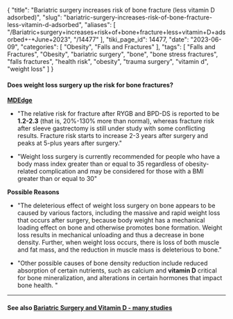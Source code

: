 {
    "title": "Bariatric surgery increases risk of bone fracture (less vitamin D adsorbed)",
    "slug": "bariatric-surgery-increases-risk-of-bone-fracture-less-vitamin-d-adsorbed",
    "aliases": [
        "/Bariatric+surgery+increases+risk+of+bone+fracture+less+vitamin+D+adsorbed+-+June+2023",
        "/14477"
    ],
    "tiki_page_id": 14477,
    "date": "2023-06-09",
    "categories": [
        "Obesity",
        "Falls and Fractures"
    ],
    "tags": [
        "Falls and Fractures",
        "Obesity",
        "bariatric surgery",
        "bone",
        "bone stress fractures",
        "falls fractures",
        "health risk",
        "obesity",
        "trauma surgery",
        "vitamin d",
        "weight loss"
    ]
}


#### Does weight loss surgery up the risk for bone fractures?

 **[MDEdge](https://www.mdedge.com/endocrinology/article/263421/obesity/does-weight-loss-surgery-risk-bone-fractures?ecd=WNL_MDIQFFF_230609_mdedge)** 

* "The relative risk for fracture after RYGB and BPD-DS is reported to be  **1.2-2.3**  (that is, 20%-130% more than normal), whereas fracture risk after sleeve gastrectomy is still under study with some conflicting results. Fracture risk starts to increase 2-3 years after surgery and peaks at 5-plus years after surgery."

* "Weight loss surgery is currently recommended for people who have a body mass index greater than or equal to 35 regardless of obesity-related complication and may be considered for those with a BMI greater than or equal to 30"

 **Possible Reasons** 

* "The deleterious effect of weight loss surgery on bone appears to be caused by various factors, including the massive and rapid weight loss that occurs after surgery, because body weight has a mechanical loading effect on bone and otherwise promotes bone formation. Weight loss results in mechanical unloading and thus a decrease in bone density. Further, when weight loss occurs, there is loss of both muscle and fat mass, and the reduction in muscle mass is deleterious to bone."

* "Other possible causes of bone density reduction include reduced absorption of certain nutrients, such as calcium and **vitamin D**  critical for bone mineralization, and alterations in certain hormones that impact bone health. "

---

#### See also [Bariatric Surgery and Vitamin D - many studies](/posts/bariatric-surgery-and-vitamin-d-many-studies)